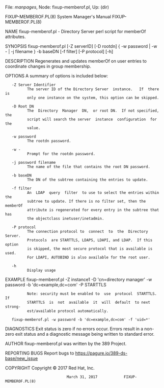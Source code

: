 File: *manpages*,  Node: fixup-memberof.pl,  Up: (dir)

FIXUP-MEMBEROF.PL(8)        System Manager's Manual       FIXUP-MEMBEROF.PL(8)



NAME
       fixup-memberof.pl   -   Directory   Server  perl  script  for  memberOf
       attributes.

SYNOPSIS
       fixup-memberof.pl [-Z serverID] [-D rootdn] { -w password | -w -  |  -j
       filename } -b baseDN [-f filter] [-P protocol] [-h]

DESCRIPTION
       Regenerates  and updates memberOf on user entries to coordinate changes
       in group membership.

OPTIONS
       A summary of options is included below:

       -Z Server Identifier
              The server ID of the Directory Server  instance.   If  there  is
              only one instance on the system, this option can be skipped.

       -D Root DN
              The  Directory  Manager  DN,  or root DN.  If not specified, the
              script will search the server  instance  configuration  for  the
              value.

       -w password
              The rootdn password.

       -w -
              Prompt for the rootdn password.

       -j password filename
              The name of the file that contains the root DN password.

       -b baseDN
              The DN of the subtree containing the entries to update.

       -f filter
              An  LDAP  query  filter  to use to select the entries within the
              subtree to update. If there is no filter set, then the  memberOf
              attribute is regenerated for every entry in the subtree that has
              the objectclass inetuser/inetadmin.

       -P protocol
              The connection protocol to  connect  to  the  Directory  Server.
              Protocols  are STARTTLS, LDAPS, LDAPI, and LDAP.  If this option
              is skipped, the most secure protocol that is available is  used.
              For LDAPI, AUTOBIND is also available for the root user.

       -h
              Display usage

EXAMPLE
       fixup-memberof.pl -Z instance1 -D 'cn=directory manager' -w password -b
       'dc=example,dc=com' -P STARTTLS

              Note: security must be enabled to  use  protocol  STARTTLS.   If
              STARTTLS  is  not  available  it  will  default  to next strong‐
              est/available protocol automatically.

       fixup-memberof.pl -w password -b 'dc=example,dc=com' -f 'uid=*'

DIAGNOSTICS
       Exit status is zero if no errors occur.  Errors result  in  a  non-zero
       exit status and a diagnostic message being written to standard error.

AUTHOR
       fixup-memberof.pl was written by the 389 Project.

REPORTING BUGS
       Report bugs to https://pagure.io/389-ds-base/new_issue

COPYRIGHT
       Copyright © 2017 Red Hat, Inc.



                                March 31, 2017            FIXUP-MEMBEROF.PL(8)
